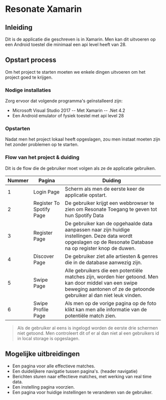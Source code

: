 # Resonate Xamarin
## Inleiding
Dit is de applicatie die geschreven is in Xamarin. Men kan dit uitvoeren op een Android toestel die minimaal een api level heeft van 28.

## Opstart process
Om het project te starten moeten we enkele dingen uitvoeren om het project goed te krijgen.

### Nodige installaties
Zorg ervoor dat volgende programma's geïnstalleerd zijn:
- Microsoft Visual Studio 2017
-- Met Xamarin
-- .Net 4.2
- Een Android emulator of fysiek toestel met api level 28

### Opstarten
Nadat men het project lokaal heeft opgeslagen, zou men instaat moeten zijn het zonder problemen op te starten.

### Flow van het project & duiding
Dit is de flow die de gebruiker moet volgen als ze de applicatie gebruiken.

|Nummer|Pagina|Duiding|
|--|--|--|
|1|Login Page| Scherm als men de eerste keer de applicatie opstart.|
|2|Register To Spotify Page| De gebruiker krijgt een webbrowser te zien om Resonate Toegang te geven tot hun Spotify Data|
|3|Register Page|De gebruiker kan de opgehaalde data aanpassen naar zijn huidige instellingen. Deze data wordt opgeslagen op de Resonate Database na op register knop de duwen.|
|4|Discover Page| De gebruiker ziet alle artiesten & genres die in de database aanwezig zijn.|
|5|Swipe Page| Alle gebruikers die een potentiële matches zijn, worden hier getoond. Men kan door middel van een swipe beweging aantonen of ze de getoonde gebruiker al dan niet leuk vinden.|
|6|Swipe Profile Page| Als men op de vorige pagina op de foto klikt kan men alle informatie van de potentiële match zien.|


> Als de gebruiker al eens is ingelogd worden de eerste drie schermen niet getoond. Men controleert dit of er al dan niet al een gebruikers id in local storage is opgeslagen.

## Mogelijke uitbreidingen
- Een pagina voor alle effectieve matches.
- Een duidelijkere navigatie tussen pagina's. (header navigatie)
- Berichten sturen naar effectieve matches, met werking van real time data.
- Een instelling pagina voorzien.
- Een pagina voor huidige instellingen te veranderen van de gebruiker.
